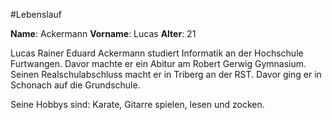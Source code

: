 #Lebenslauf

**Name**: Ackermann
**Vorname**: Lucas
**Alter**: 21

Lucas Rainer Eduard Ackermann studiert Informatik an der Hochschule Furtwangen.
Davor machte er ein Abitur am Robert Gerwig Gymnasium.
Seinen Realschulabschluss macht er in Triberg an der RST.
Davor ging er in Schonach auf die Grundschule.

Seine Hobbys sind: Karate, Gitarre spielen, lesen und zocken.